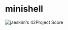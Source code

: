 # minishell
![jaeskim's 42Project Score](https://badge42.herokuapp.com/api/project/letumany/minishell)